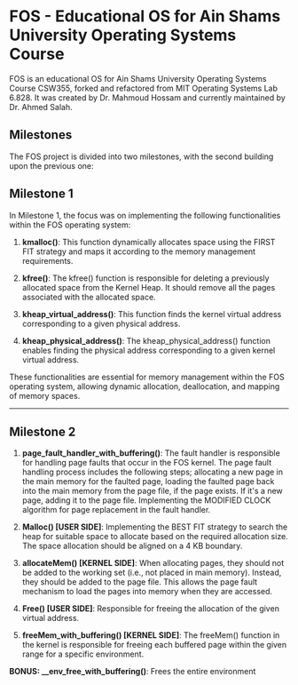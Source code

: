 # FOS - Educational OS for Ain Shams University Operating Systems Course

FOS is an educational OS for Ain Shams University Operating Systems Course CSW355, forked and refactored from MIT Operating Systems Lab 6.828. It was created by Dr. Mahmoud Hossam and currently maintained by Dr. Ahmed Salah.

## Milestones

The FOS project is divided into two milestones, with the second building upon the previous one:

## Milestone 1
In Milestone 1, the focus was on implementing the following functionalities within the FOS operating system:

1. **kmalloc()**: This function dynamically allocates space using the FIRST FIT strategy and maps it according to the memory management requirements.

2. **kfree()**: The kfree() function is responsible for deleting a previously allocated space from the Kernel Heap. It should remove all the pages associated with the allocated space.

3. **kheap_virtual_address()**: This function finds the kernel virtual address corresponding to a given physical address.

4. **kheap_physical_address()**: The kheap_physical_address() function enables finding the physical address corresponding to a given kernel virtual address. 

These functionalities are essential for memory management within the FOS operating system, allowing dynamic allocation, deallocation, and mapping of memory spaces.

---

## Milestone 2

1. **page_fault_handler_with_buffering()**: The fault handler is responsible for handling page faults that occur in the FOS kernel. The page fault handling process includes the following steps; allocating a new page in the main memory for the faulted page, loading the faulted page back into the main memory from the page file, if the page exists. If it's a new page, adding it to the page file. Implementing the MODIFIED CLOCK algorithm for page replacement in the fault handler.

2. **Malloc() [USER SIDE]**: Implementing the BEST FIT strategy to search the heap for suitable space to allocate based on the required allocation size. The space allocation should be aligned on a 4 KB boundary.

3. **allocateMem() [KERNEL SIDE]**: When allocating pages, they should not be added to the working set (i.e., not placed in main memory). Instead, they should be added to the page file. This allows the page fault mechanism to load the pages into memory when they are accessed.

4. **Free() [USER SIDE]**: Responsible for freeing the allocation of the given virtual address.

5. **freeMem_with_buffering() [KERNEL SIDE]**: The freeMem() function in the kernel is responsible for freeing each buffered page within the given range for a specific environment.

**BONUS: __env_free_with_buffering()**: Frees the entire environment  
